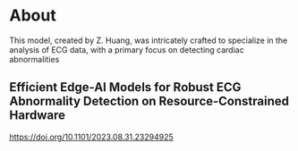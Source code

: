 # About
This model, created by Z. Huang, was intricately crafted to specialize in the analysis of ECG data, with a primary focus on detecting cardiac abnormalities

## Efficient Edge-AI Models for Robust ECG Abnormality Detection on Resource-Constrained Hardware
https://doi.org/10.1101/2023.08.31.23294925
